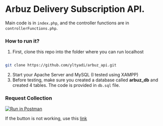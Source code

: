 # Arbuz Delivery Subscription API.

Main code is in `index.php`, and the controller functions are in `controllerFunctions.php`.

### How to run it?

1. First, clone this repo into the folder where you can run localhost

```sh

git clone https://github.com/yltyadi/arbuz_api.git

```

2. Start your Apache Server and MySQL (I tested using XAMPP)
3. Before testing, make sure you created a database called **arbuz_db** and created 4 tables. The code is provided in `db.sql` file.

### Request Collection

[![Run in Postman](https://run.pstmn.io/button.svg)](https://app.getpostman.com/run-collection/27487883-d8e7960b-c4ef-49b7-afb5-c1e05a7d18cf?action=collection%2Ffork&source=rip_markdown&collection-url=entityId%3D27487883-d8e7960b-c4ef-49b7-afb5-c1e05a7d18cf%26entityType%3Dcollection%26workspaceId%3D98eff322-2140-442a-a55c-5239d9951942)

If the button is not working, use this [link](https://www.postman.com/yltyadi/workspace/arbuz/collection/27487883-d8e7960b-c4ef-49b7-afb5-c1e05a7d18cf?action=share&creator=27487883)
